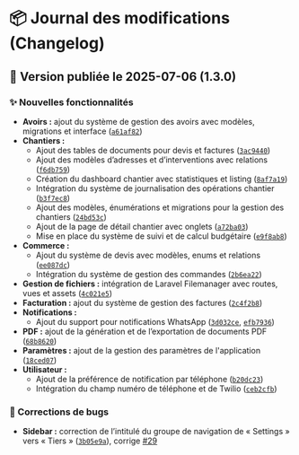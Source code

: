 # 📦 Journal des modifications (Changelog)
## 📅 Version publiée le 2025-07-06 (1.3.0)

### ✨ Nouvelles fonctionnalités

- **Avoirs :** ajout du système de gestion des avoirs avec modèles, migrations et interface ([`a61af82`](https://github.com/vortechstudio/batistack2/commit/a61af82))
- **Chantiers :**
  - Ajout des tables de documents pour devis et factures ([`3ac9440`](https://github.com/vortechstudio/batistack2/commit/3ac9440))
  - Ajout des modèles d’adresses et d’interventions avec relations ([`f6db759`](https://github.com/vortechstudio/batistack2/commit/f6db759))
  - Création du dashboard chantier avec statistiques et listing ([`8af7a19`](https://github.com/vortechstudio/batistack2/commit/8af7a19))
  - Intégration du système de journalisation des opérations chantier ([`b3f7ec8`](https://github.com/vortechstudio/batistack2/commit/b3f7ec8))
  - Ajout des modèles, énumérations et migrations pour la gestion des chantiers ([`24bd53c`](https://github.com/vortechstudio/batistack2/commit/24bd53c))
  - Ajout de la page de détail chantier avec onglets ([`a72ba03`](https://github.com/vortechstudio/batistack2/commit/a72ba03))
  - Mise en place du système de suivi et de calcul budgétaire ([`e9f8ab8`](https://github.com/vortechstudio/batistack2/commit/e9f8ab8))
- **Commerce :**
  - Ajout du système de devis avec modèles, enums et relations ([`ee087dc`](https://github.com/vortechstudio/batistack2/commit/ee087dc))
  - Intégration du système de gestion des commandes ([`2b6ea22`](https://github.com/vortechstudio/batistack2/commit/2b6ea22))
- **Gestion de fichiers :** intégration de Laravel Filemanager avec routes, vues et assets ([`4c021e5`](https://github.com/vortechstudio/batistack2/commit/4c021e5))
- **Facturation :** ajout du système de gestion des factures ([`2c4f2b8`](https://github.com/vortechstudio/batistack2/commit/2c4f2b8))
- **Notifications :**
  - Ajout du support pour notifications WhatsApp ([`3d032ce`](https://github.com/vortechstudio/batistack2/commit/3d032ce), [`efb7936`](https://github.com/vortechstudio/batistack2/commit/efb7936))
- **PDF :** ajout de la génération et de l’exportation de documents PDF ([`68b8620`](https://github.com/vortechstudio/batistack2/commit/68b8620))
- **Paramètres :** ajout de la gestion des paramètres de l'application ([`18ced07`](https://github.com/vortechstudio/batistack2/commit/18ced07))
- **Utilisateur :**
  - Ajout de la préférence de notification par téléphone ([`b20dc23`](https://github.com/vortechstudio/batistack2/commit/b20dc23))
  - Intégration du champ numéro de téléphone et de Twilio ([`ceb2cfb`](https://github.com/vortechstudio/batistack2/commit/ceb2cfb))

### 🐛 Corrections de bugs

- **Sidebar :** correction de l’intitulé du groupe de navigation de « Settings » vers « Tiers » ([`3b05e9a`](https://github.com/vortechstudio/batistack2/commit/3b05e9a)), corrige [#29](https://github.com/vortechstudio/batistack2/issues/29)
